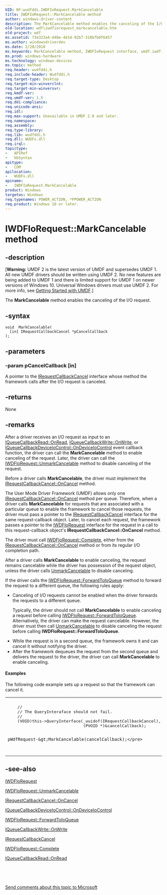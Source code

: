 ```yaml
---
UID: NF:wudfddi.IWDFIoRequest.MarkCancelable
title: IWDFIoRequest::MarkCancelable method
author: windows-driver-content
description: The MarkCancelable method enables the canceling of the I/O request.
old-location: wdf\iwdfiorequest_markcancelable.htm
old-project: wdf
ms.assetid: 73e323a4-d40e-4414-92b7-310bfb0f6457
ms.author: windowsdriverdev
ms.date: 2/20/2018
ms.keywords: MarkCancelable method, IWDFIoRequest interface, umdf.iwdfiorequest_markcancelable, wdf.iwdfiorequest_markcancelable, wudfddi/IWDFIoRequest::MarkCancelable, IWDFIoRequest interface, MarkCancelable method, IWDFIoRequest::MarkCancelable, MarkCancelable, UMDFRequestObjectRef_c1304e95-724d-4ced-abc2-801b1606f43b.xml, MarkCancelable method, IWDFIoRequest
ms.prod: windows-hardware
ms.technology: windows-devices
ms.topic: method
req.header: wudfddi.h
req.include-header: Wudfddi.h
req.target-type: Desktop
req.target-min-winverclnt: 
req.target-min-winversvr: 
req.kmdf-ver: 
req.umdf-ver: 1.5
req.ddi-compliance: 
req.unicode-ansi: 
req.idl: 
req.max-support: Unavailable in UMDF 2.0 and later.
req.namespace: 
req.assembly: 
req.type-library: 
req.lib: wudfddi.h
req.dll: WUDFx.dll
req.irql: 
topictype:
-	APIRef
-	kbSyntax
apitype:
-	COM
apilocation:
-	WUDFx.dll
apiname:
-	IWDFIoRequest.MarkCancelable
product: Windows
targetos: Windows
req.typenames: POWER_ACTION, *PPOWER_ACTION
req.product: Windows 10 or later.
---
```


# IWDFIoRequest::MarkCancelable method


## -description


<p class="CCE_Message">[<b>Warning:</b> UMDF 2 is the latest version of UMDF and supersedes UMDF 1.  All new UMDF drivers should be written using UMDF 2.  No new features are being added to UMDF 1 and there is limited support for UMDF 1 on newer versions of Windows 10.  Universal Windows drivers must use UMDF 2.  For more info, see <a href="https://docs.microsoft.com/en-us/windows-hardware/drivers/wdf/getting-started-with-umdf-version-2">Getting Started with UMDF</a>.]

The <b>MarkCancelable</b> method enables the canceling of the I/O request.


## -syntax


````
void  MarkCancelable(
  [in] IRequestCallbackCancel *pCancelCallback
);
````


## -parameters




### -param pCancelCallback [in]

A pointer to the <a href="..\wudfddi\nn-wudfddi-irequestcallbackcancel.md">IRequestCallbackCancel</a> interface whose method the framework calls after the I/O request is canceled.


## -returns



None




## -remarks



After a driver receives an I/O request as input to an <a href="https://msdn.microsoft.com/library/windows/hardware/ff556875">IQueueCallbackRead::OnRead</a>, <a href="https://msdn.microsoft.com/library/windows/hardware/ff556885">IQueueCallbackWrite::OnWrite</a>, or <a href="https://msdn.microsoft.com/library/windows/hardware/ff556854">IQueueCallbackDeviceIoControl::OnDeviceIoControl</a> event callback function, the driver can call the <b>MarkCancelable</b> method to enable canceling of the request. Later, the driver can call the <a href="https://msdn.microsoft.com/library/windows/hardware/ff559163">IWDFIoRequest::UnmarkCancelable</a> method to disable canceling of the request. 

Before a driver calls <b>MarkCancelable</b>, the driver must implement the <a href="https://msdn.microsoft.com/library/windows/hardware/ff556903">IRequestCallbackCancel::OnCancel</a> method. 

The User Mode Driver Framework (UMDF) allows only one <a href="https://msdn.microsoft.com/library/windows/hardware/ff556903">IRequestCallbackCancel::OnCancel</a> method per queue. Therefore, when a driver calls <b>MarkCancelable</b> for requests that are associated with a particular queue to enable the framework to cancel those requests, the driver must pass a pointer to the <a href="..\wudfddi\nn-wudfddi-irequestcallbackcancel.md">IRequestCallbackCancel</a> interface for the same request-callback object. Later, to cancel each request, the framework passes a pointer to the <a href="..\wudfddi\nn-wudfddi-iwdfiorequest.md">IWDFIoRequest</a> interface for the request in a call to this request-callback object's <b>IRequestCallbackCancel::OnCancel</b> method.

The driver must call <a href="https://msdn.microsoft.com/library/windows/hardware/ff559070">IWDFIoRequest::Complete</a>, either from the <a href="https://msdn.microsoft.com/library/windows/hardware/ff556903">IRequestCallbackCancel::OnCancel</a> method or from its regular I/O completion path.

After a driver calls <b>MarkCancelable</b> to enable canceling, the request remains cancelable while the driver has possession of the request object, unless the driver calls <a href="https://msdn.microsoft.com/5a3fa72c-241e-4270-92eb-70f135d79871">UnmarkCancelable</a> to disable canceling. 

If the driver calls the <a href="https://msdn.microsoft.com/library/windows/hardware/ff559081">IWDFIoRequest::ForwardToIoQueue</a> method to forward the request to a different queue, the following rules apply: 

<ul>
<li>
Canceling of I/O requests cannot be enabled when the driver forwards the requests to a different queue. 

Typically, the driver should not call <b>MarkCancelable</b> to enable canceling a request before calling <a href="https://msdn.microsoft.com/library/windows/hardware/ff559081">IWDFIoRequest::ForwardToIoQueue</a>. Alternatively, the driver can make the request cancelable. However, the driver must then call <a href="https://msdn.microsoft.com/5a3fa72c-241e-4270-92eb-70f135d79871">UnmarkCancelable</a> to disable canceling the request before calling <b>IWDFIoRequest::ForwardToIoQueue</b>. 

</li>
<li>
While the request is in a second queue, the framework owns it and can cancel it without notifying the driver. 

</li>
<li>
After the framework dequeues the request from the second queue and delivers the request to the driver, the driver can call <b>MarkCancelable</b> to enable canceling.

</li>
</ul>

#### Examples

The following code example sets up a request so that the framework can cancel it.

<div class="code"><span codelanguage=""><table>
<tr>
<th></th>
</tr>
<tr>
<td>
<pre>    //
    // The QueryInteraface should not fail.
    //
    (VOID)this-&gt;QueryInterface(_uuidof(IRequestCallbackCancel),
                               (PVOID *)&amp;cancelCallback);

    pWdfRequest-&gt;MarkCancelable(cancelCallback);</pre>
</td>
</tr>
</table></span></div>



## -see-also

<a href="..\wudfddi\nn-wudfddi-iwdfiorequest.md">IWDFIoRequest</a>



<a href="https://msdn.microsoft.com/library/windows/hardware/ff559163">IWDFIoRequest::UnmarkCancelable</a>



<a href="https://msdn.microsoft.com/library/windows/hardware/ff556903">IRequestCallbackCancel::OnCancel</a>



<a href="https://msdn.microsoft.com/library/windows/hardware/ff556854">IQueueCallbackDeviceIoControl::OnDeviceIoControl</a>



<a href="https://msdn.microsoft.com/library/windows/hardware/ff559081">IWDFIoRequest::ForwardToIoQueue</a>



<a href="https://msdn.microsoft.com/library/windows/hardware/ff556885">IQueueCallbackWrite::OnWrite</a>



<a href="..\wudfddi\nn-wudfddi-irequestcallbackcancel.md">IRequestCallbackCancel</a>



<a href="https://msdn.microsoft.com/library/windows/hardware/ff559070">IWDFIoRequest::Complete</a>



<a href="https://msdn.microsoft.com/library/windows/hardware/ff556875">IQueueCallbackRead::OnRead</a>



 

 

<a href="mailto:wsddocfb@microsoft.com?subject=Documentation%20feedback [wdf\wdf]:%20IWDFIoRequest::MarkCancelable method%20 RELEASE:%20(2/20/2018)&amp;body=%0A%0APRIVACY STATEMENT%0A%0AWe use your feedback to improve the documentation. We don't use your email address for any other purpose, and we'll remove your email address from our system after the issue that you're reporting is fixed. While we're working to fix this issue, we might send you an email message to ask for more info. Later, we might also send you an email message to let you know that we've addressed your feedback.%0A%0AFor more info about Microsoft's privacy policy, see http://privacy.microsoft.com/en-us/default.aspx." title="Send comments about this topic to Microsoft">Send comments about this topic to Microsoft</a>

